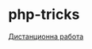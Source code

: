 # php-tricks

<a href="https://www.freelance.bg" title="Дистанционна работа">Дистанционна работа</a>

